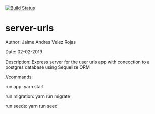 [![Build Status](https://travis-ci.org/jhudaz/server-urls.svg?branch=master)](https://travis-ci.org/jhudaz/server-urls)

# server-urls
Author: Jaime Andres Velez Rojas

Date: 02-02-2019

Description: Express server for the user urls app with conecction to a postgres database using Sequelize ORM

//commands:

run app: yarn start

run migration: yarn run migrate

run seeds: yarn run seed
